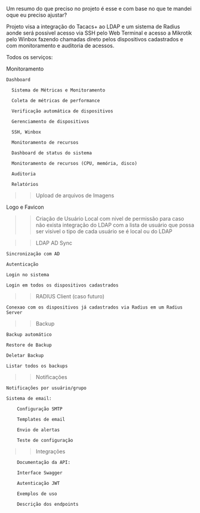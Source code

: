 Um resumo do que preciso no projeto é esse e com base no que te mandei oque eu preciso ajustar?

Projeto visa a integração do Tacacs+ ao LDAP e um sistema de Radius aonde será possivel acesso via SSH pelo Web Terminal e acesso a Mikrotik pelo Winbox fazendo chamadas direto pelos dispositivos cadastrados e com monitoramento e auditoria de acessos.

Todos os serviços:

Monitoramento

    Dashboard

      Sistema de Métricas e Monitoramento

      Coleta de métricas de performance

      Verificação automática de dispositivos

      Gerenciamento de dispositivos

      SSH, Winbox

      Monitoramento de recursos

      Dashboard de status do sistema

      Monitoramento de recursos (CPU, memória, disco)

      Auditoria

      Relatórios

>> Upload de arquivos de Imagens

  Logo e Favicon

>> Criação de Usuário Local com nivel de permissão para caso não exista integração do LDAP com a lista de usuário que possa ser visivel o tipo de cada usuário se é local ou do LDAP

>> LDAP AD Sync

    Sincronização com AD

    Autenticação

    Login no sistema

    Login em todos os dispositivos cadastrados

>> RADIUS Client (caso futuro)

    Conexao com os dispositivos já cadastrados via Radius em um Radius Server

>> Backup

    Backup automático

    Restore de Backup

    Deletar Backup

    Listar todos os backups

>> Notificações

    Notificações por usuário/grupo

    Sistema de email:

        Configuração SMTP

        Templates de email

        Envio de alertas

        Teste de configuração

>> Integrações

        Documentação da API:

        Interface Swagger

        Autenticação JWT

        Exemplos de uso

        Descrição dos endpoints

